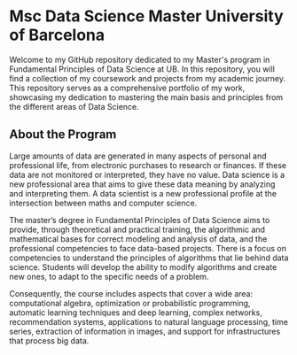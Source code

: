 # Msc Data Science Master University of Barcelona

Welcome to my GitHub repository dedicated to my Master's program in Fundamental Principles of Data Science at UB. In this repository, you will find a collection of my coursework and projects from my academic journey. This repository serves as a comprehensive portfolio of my work, showcasing my dedication to mastering the main basis and principles from the different areas of Data Science.

## About the Program
Large amounts of data are generated in many aspects of personal and professional life, from electronic purchases to research or finances. If these data are not monitored or interpreted, they have no value. Data science is a new professional area that aims to give these data meaning by analyzing and interpreting them. A data scientist is a new professional profile at the intersection between maths and computer science.


The master’s degree in Fundamental Principles of Data Science aims to provide, through theoretical and practical training, the algorithmic and mathematical bases for correct modeling and analysis of data, and the professional competencies to face data-based projects. There is a focus on competencies to understand the principles of algorithms that lie behind data science. Students will develop the ability to modify algorithms and create new ones, to adapt to the specific needs of a problem.


Consequently, the course includes aspects that cover a wide area: computational algebra, optimization or probabilistic programming, automatic learning techniques and deep learning, complex networks, recommendation systems, applications to natural language processing, time series, extraction of information in images, and support for infrastructures that process big data.
